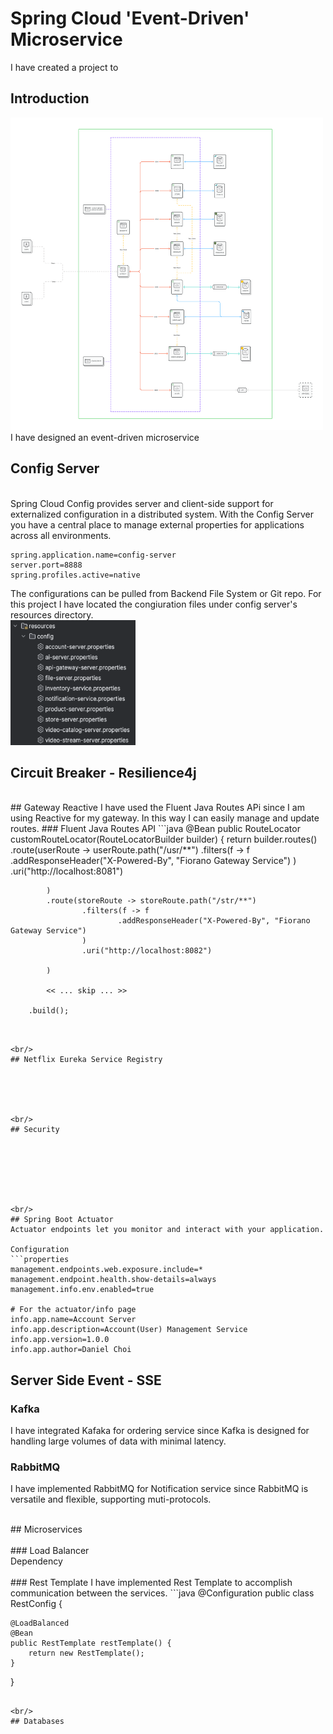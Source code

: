 # Spring Cloud 'Event-Driven' Microservice
I have created a project to 
<br/>
## Introduction
<img src="./readme/image/architecture-diagram.png" width="500" height="500" />

<br/>
I have designed an event-driven microservice 



## Config Server
<br/>
Spring Cloud Config provides server and client-side support for externalized configuration in a distributed system. With the Config Server you have a central place to manage external properties for applications across all environments.
<br/>

```properties
spring.application.name=config-server
server.port=8888
spring.profiles.active=native
```
The configurations can be pulled from Backend File System or Git repo. For this project I have located the congiuration files under config server's resources directory.
<br/>
<img src="./readme/image/config-file-list.png" width="200" height="200"/>


## Circuit Breaker - Resilience4j



<br/>
## Gateway Reactive
I have used the Fluent Java Routes APi since I am using Reactive for my gateway. In this way I can easily manage and update routes.
### Fluent Java Routes API
```java
@Bean
public RouteLocator customRouteLocator(RouteLocatorBuilder builder) {
    return builder.routes()
            .route(userRoute -> userRoute.path("/usr/**")
                    .filters(f -> f
                            .addResponseHeader("X-Powered-By", "Fiorano Gateway Service")
                    )
                    .uri("http://localhost:8081")
    
            )
            .route(storeRoute -> storeRoute.path("/str/**")
                    .filters(f -> f
                            .addResponseHeader("X-Powered-By", "Fiorano Gateway Service")
                    )
                    .uri("http://localhost:8082")
    
            )
            
            << ... skip ... >>
            
        .build();
```


<br/>
## Netflix Eureka Service Registry





<br/>
## Security







<br/>
## Spring Boot Actuator
Actuator endpoints let you monitor and interact with your application.

Configuration
```properties
management.endpoints.web.exposure.include=*
management.endpoint.health.show-details=always
management.info.env.enabled=true

# For the actuator/info page
info.app.name=Account Server
info.app.description=Account(User) Management Service
info.app.version=1.0.0
info.app.author=Daniel Choi
```

## Server Side Event - SSE
### Kafka
I have integrated Kafaka for ordering service since Kafka is designed for handling large volumes of data with minimal latency.

### RabbitMQ
I have implemented RabbitMQ for Notification service since RabbitMQ is versatile and flexible, supporting muti-protocols.


<br/>
## Microservices
<br/>

<br/>
### Load Balancer
<br/>
Dependency
<br/>




<br/>
### Rest Template
I have implemented Rest Template to accomplish communication between the services.
```java
@Configuration
public class RestConfig {

    @LoadBalanced
    @Bean
    public RestTemplate restTemplate() {
        return new RestTemplate();
    }
}
```

<br/>
## Databases







